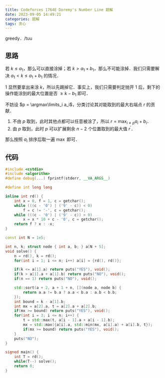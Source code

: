 ```yaml
---
title: Codeforces 1764E Doremy's Number Line 题解
date: 2023-09-05 14:49:21
categories: 题解
tags: 贪心
---
```


greedy．/tuu

<!-- more -->

## 思路

若 $k \le a_1$，那么可以直接涂掉；若 $k > a_1 + b_1$，那么不可能涂掉．我们只需要解决 $a_1 < k \le a_1 + b_1$ 的情况．

$1$ 显然要拿出来涂 $k$，所以先踢掉它．事实上，我们只需要判定抛开 $1$ 后，剩下的操作能涂到的最大位置是否 $\ge k - b_1$ 即可．

不妨设 $p = \argmax\limits_i a_i$，分类讨论其对能取到的最大右端点 $r$ 的贡献．

1. 不由 $p$ 取到，此时其他点都可以任意被涂了，所以 $r = \max_{i \not= p} a_i + b_i$．
2. 由 $p$ 取到，此时 $p$ 可以扩展剩余 $n - 2$ 个位置取到的最大值 $r^\prime$．

那么按照 $a_i$ 排序后取一遍 $\max$ 即可．

## 代码

```cpp
#include <cstdio>
#include <algorithm>
#define debug(...) fprintf(stderr, __VA_ARGS__)

#define int long long

inline int rd() {
	int x = 0, f = 1, c = getchar();
	while (((c - '0') | ('9' - c)) < 0)
		f = c != '-', c = getchar();
	while (((c - '0') | ('9' - c)) > 0)
		x = x * 10 + c - '0', c = getchar();
	return f ? x : -x;
}

const int N = 1e5;

int n, k; struct node { int a, b; } a[N + 5];
void solve() {
	n = rd(), k = rd();
	for(int i = 1; i <= n; i++) a[i] = {rd(), rd()};

	if(k <= a[1].a) return puts("YES"), void();
	if(k > a[1].a + a[1].b) return puts("NO"), void();
	if(n == 1) return puts("NO"), void();

	std::sort(a + 2, a + 1 + n, [](node a, node b) {
		return a.a != b.a ? a.a < b.a : a.b < b.b;
	});
	int bound = k - a[1].b;
	int mx = a[2].a, t = a[2].a + a[2].b;
	if(mx >= bound) return puts("YES"), void();
	for(int i = 3; i <= n; i++) {
		t = std::max(t, a[i - 1].a + a[i - 1].b);
		mx = std::max({a[i].a, std::min(mx, a[i].a) + a[i].b, t});
		if(mx >= bound) return puts("YES"), void();
	}
	puts("NO");
}

signed main() {
	int T = rd();
	while(T--) solve();
	return 0;
}
```
